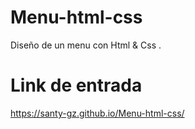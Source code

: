 # Menu-html-css

Diseño de un menu con Html & Css .

# Link de entrada

https://santy-gz.github.io/Menu-html-css/
